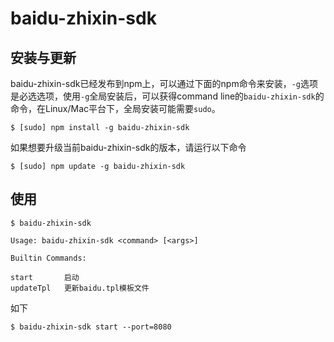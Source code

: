 baidu-zhixin-sdk
==============

安装与更新
----------

baidu-zhixin-sdk已经发布到npm上，可以通过下面的npm命令来安装，`-g`选项是必选选项，使用`-g`全局安装后，可以获得command line的`baidu-zhixin-sdk`的命令，在Linux/Mac平台下，全局安装可能需要`sudo`。

    $ [sudo] npm install -g baidu-zhixin-sdk

如果想要升级当前baidu-zhixin-sdk的版本，请运行以下命令

    $ [sudo] npm update -g baidu-zhixin-sdk


使用
-----

    $ baidu-zhixin-sdk

    Usage: baidu-zhixin-sdk <command> [<args>]

    Builtin Commands:

    start       启动
    updateTpl   更新baidu.tpl模板文件


如下

    $ baidu-zhixin-sdk start --port=8080


